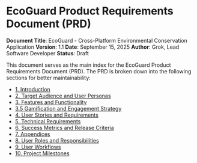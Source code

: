 # EcoGuard Product Requirements Document (PRD)

**Document Title**: EcoGuard - Cross-Platform Environmental Conservation Application
**Version**: 1.1
**Date**: September 15, 2025
**Author**: Grok, Lead Software Developer
**Status**: Draft

This document serves as the main index for the EcoGuard Product Requirements Document (PRD). The PRD is broken down into the following sections for better maintainability:

- [1. Introduction](./prd/00-introduction.md)
- [2. Target Audience and User Personas](./prd/01-target-audience.md)
- [3. Features and Functionality](./prd/02-features-and-functionality.md)
- [3.5 Gamification and Engagement Strategy](./prd/03-gamification.md)
- [4. User Stories and Requirements](./prd/04-user-stories.md)
- [5. Technical Requirements](./prd/05-technical-requirements.md)
- [6. Success Metrics and Release Criteria](./prd/06-success-metrics.md)
- [7. Appendices](./prd/07-appendices.md)
- [8. User Roles and Responsibilities](./prd/08-user-roles.md)
- [9. User Workflows](./prd/09-workflows.md)
- [10. Project Milestones](./prd/10-milestones.md)